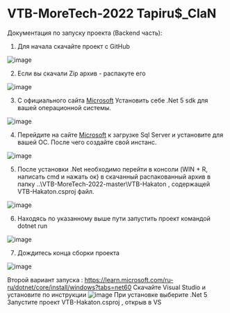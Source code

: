 # VTB-MoreTech-2022 Tapiru$_ClaN
Документация по запуску проекта (Backend часть):
1. Для начала скачайте проект с GitHub

![image](https://user-images.githubusercontent.com/64648731/194741521-dcd28f70-0ae6-46d3-98da-244504ce760e.png)


2. Если вы скачали Zip архив - распакуте его

![image](https://user-images.githubusercontent.com/64648731/194741541-7f47ef61-a6d0-4d81-a0e5-42deb32f8256.png)


3. С официального сайта [Microsoft](https://dotnet.microsoft.com/en-us/download/dotnet/5.0) Установить себе .Net 5 sdk для вашей операционной системы. 

![image](https://user-images.githubusercontent.com/64648731/194743163-fdb8a3f7-fbd8-4c0b-8786-248d7efa00ba.png)

4. Перейдите на сайте [Microsoft](https://www.microsoft.com/en-us/sql-server/sql-server-downloads) к загрузке Sql Server и установите для вашей ОС. После чего создайте свой инстанс.

![image](https://user-images.githubusercontent.com/64648731/194743442-cd26cf38-f574-4553-add6-716ad872f3b8.png)


5. После установки .Net необходимо перейти в консоли (WIN + R, написать cmd и нажать ок) в скачанный распакованный архив в папку ..\VTB-MoreTech-2022-master\VTB-Hakaton , содержащей VTB-Hakaton.csproj файл. 

![image](https://user-images.githubusercontent.com/64648731/194741561-efe08e00-127b-414c-a7d1-24cd8a4d3cc7.png)


6. Находясь по указанному выше пути запустить проект командой dotnet run

![image](https://user-images.githubusercontent.com/64648731/194743302-1f4b8d35-10a4-401e-8359-aacc6cdca272.png)


7. Дождитесь конца сборки проекта

![image](https://user-images.githubusercontent.com/64648731/194743311-ca4f5472-cd32-4590-9193-825f6eecdd8f.png)



Второй вариант запуска :
https://learn.microsoft.com/ru-ru/dotnet/core/install/windows?tabs=net60 Скачайте Visual Studio и установите по инструкции ![image](https://user-images.githubusercontent.com/64648731/194744575-71d47748-2a91-47e4-8ebf-73317619e82f.png)
При установке выберите .Net 5
Запустите проект VTB-Hakaton.csproj , открыв в VS


